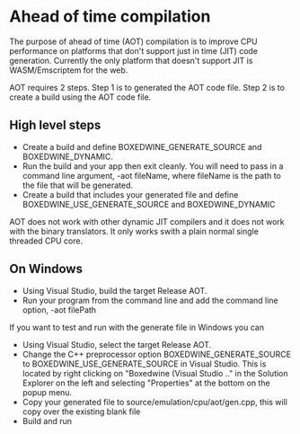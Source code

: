 # Ahead of time compilation

The purpose of ahead of time (AOT) compilation is to improve CPU performance on platforms that don't support just in time (JIT) code generation.  Currently the only platform that doesn't support JIT is WASM/Emscriptem for the web.

AOT requires 2 steps.  Step 1 is to generated the AOT code file.  Step 2 is to create a build using the AOT code file.

## High level steps

- Create a build and define BOXEDWINE_GENERATE_SOURCE and BOXEDWINE_DYNAMIC.
- Run the build and your app then exit cleanly.  You will need to pass in a command line argument, -aot fileName, where fileName is the path to the file that will be generated.
- Create a build that includes your generated file and define BOXEDWINE_USE_GENERATE_SOURCE and BOXEDWINE_DYNAMIC

AOT does not work with other dynamic JIT compilers and it does not work with the binary translators.  It only works swith a plain normal single threaded CPU core.

## On Windows

- Using Visual Studio, build the target Release AOT.  
- Run your program from the command line and add the command line option, -aot filePath

If you want to test and run with the generate file in Windows you can

- Using Visual Studio, select the target Release AOT.
- Change the C++ preprocessor option BOXEDWINE_GENERATE_SOURCE to BOXEDWINE_USE_GENERATE_SOURCE in Visual Studio.  This is located by right clicking on "Boxedwine (Visual Studio .." in the Solution Explorer on the left and selecting "Properties" at the bottom on the popup menu.
- Copy your generated file to source/emulation/cpu/aot/gen.cpp, this will copy over the existing blank file
- Build and run